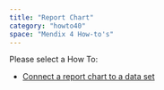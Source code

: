 ```yaml
---
title: "Report Chart"
category: "howto40"
space: "Mendix 4 How-to's"
---
```

Please select a How To:

*   [Connect a report chart to a data set](Connect+a+report+chart+to+a+data+set)